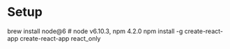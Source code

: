 # Setup
brew install node@6 # node v6.10.3, npm 4.2.0
npm install -g create-react-app
create-react-app react_only
